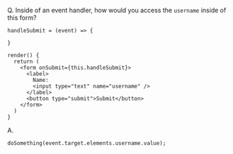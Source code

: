 Q. Inside of an event handler, how would you access the `username` inside of this form?  
```
handleSubmit = (event) => {

}

render() {
  return (
    <form onSubmit={this.handleSubmit}>
      <label>
        Name:
        <input type="text" name="username" />
      </label>
      <button type="submit">Submit</button>
    </form>
  )
}
```

A.  
```
doSomething(event.target.elements.username.value);
```